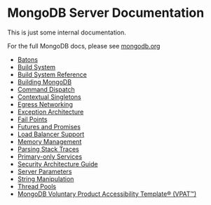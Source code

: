 MongoDB Server Documentation
============

This is just some internal documentation.

For the full MongoDB docs, please see [mongodb.org](http://www.mongodb.org/)

* [Batons](baton.md)
* [Build System](build_system.md)
* [Build System Reference](build_system_reference.md)
* [Building MongoDB](building.md)
* [Command Dispatch](command_dispatch.md)
* [Contextual Singletons](contexts.md)
* [Egress Networking](egress_networking.md)
* [Exception Architecture](exception_architecture.md)
* [Fail Points](fail_points.md)
* [Futures and Promises](futures_and_promises.md)
* [Load Balancer Support](load_balancer_support.md)
* [Memory Management](memory_management.md)
* [Parsing Stack Traces](parsing_stack_traces.md)
* [Primary-only Services](primary_only_service.md)
* [Security Architecture Guide](security_guide.md)
* [Server Parameters](server-parameters.md)
* [String Manipulation](string_manipulation.md)
* [Thread Pools](thread_pools.md)
* [MongoDB Voluntary Product Accessibility Template® (VPAT™)](vpat.md)